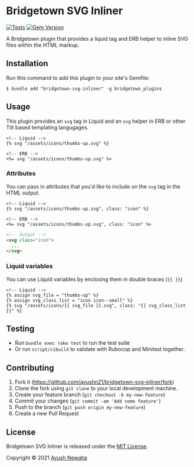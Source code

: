 # Bridgetown SVG Inliner

[![Tests](https://github.com/ayushn21/bridgetown-svg-inliner/actions/workflows/tests.yml/badge.svg?branch=main)](https://github.com/ayushn21/bridgetown-svg-inliner/actions/workflows/tests.yml)
[![Gem Version](https://badge.fury.io/rb/bridgetown-svg-inliner.svg)](https://badge.fury.io/rb/bridgetown-svg-inliner)

A Bridgetown plugin that provides a liquid tag and ERB helper to inline SVG files within the HTML markup.

## Installation

Run this command to add this plugin to your site's Gemfile:

```shell
$ bundle add "bridgetown-svg-inliner" -g bridgetown_plugins
```

## Usage

This plugin provides an `svg` tag in Liquid and an `svg` helper in ERB or other Tilt based templating langugages.

```liquid
<!-- Liquid -->
{% svg "/assets/icons/thumbs-up.svg" %}
```

```erb
<!-- ERB -->
<%= svg "/assets/icons/thumbs-up.svg" %>
```

### Attributes

You can pass in attributes that you'd like to include on the `svg` tag in the HTML output.

```liquid
<!-- Liquid -->
{% svg "/assets/icons/thumbs-up.svg", class: "icon" %}
```

```erb
<!-- ERB -->
<%= svg "/assets/icons/thumbs-up.svg", class: "icon" %>
```

```html
<!-- Output -->
<svg class="icon">
  ...
</svg>
```

### Liquid variables

You can use Liquid variables by enclosing them in double braces (`{{ }}`)

```liquid
<!-- Liquid -->
{% assign svg_file = "thumbs-up" %}
{% assign svg_class_list = "icon icon--small" %}
{% svg "/assets/icons/{{ svg_file }}.svg", class: "{{ svg_class_list }}" %}
```

## Testing

* Run `bundle exec rake test` to run the test suite
* Or run `script/cibuild` to validate with Rubocop and Minitest together.

## Contributing

1. Fork it (https://github.com/ayushn21/bridgetown-svg-inliner/fork)
2. Clone the fork using `git clone` to your local development machine.
3. Create your feature branch (`git checkout -b my-new-feature`)
4. Commit your changes (`git commit -am 'Add some feature'`)
5. Push to the branch (`git push origin my-new-feature`)
6. Create a new Pull Request

## License

Bridgetown SVG Inliner is released under the [MIT License](https://opensource.org/licenses/MIT).

Copyright © 2021 [Ayush Newatia](https://twitter.com/ayushn21)
